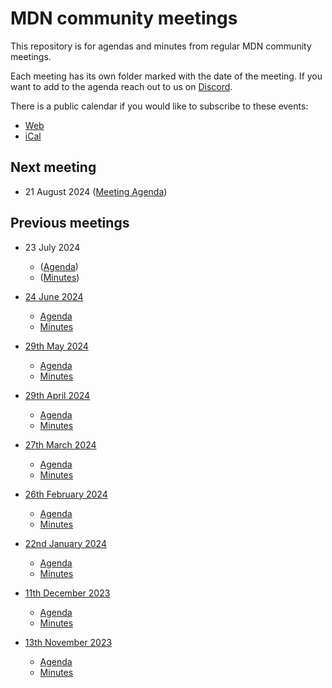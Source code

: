 # MDN community meetings

This repository is for agendas and minutes from regular MDN community meetings.

Each meeting has its own folder marked with the date of the meeting.
If you want to add to the agenda reach out to us on [Discord](https://developer.mozilla.org/discord).

There is a public calendar if you would like to subscribe to these events:

- [Web](https://calendar.google.com/calendar/embed?src=c_4656dd7c36825e2be115c0e7992191d550d16edcec37151eb6018581f654727b%40group.calendar.google.com&ctz=Europe%2FLondon)
- [iCal](https://calendar.google.com/calendar/ical/c_4656dd7c36825e2be115c0e7992191d550d16edcec37151eb6018581f654727b%40group.calendar.google.com/public/basic.ics)

## Next meeting

- 21 August 2024 ([Meeting Agenda](2024-08-21/agenda.md))

## Previous meetings

- 23 July 2024
  - ([Agenda](2024-07-23/agenda.md))
  - ([Minutes](2024-07-23/minutes.md))

- [24 June 2024]([2024-06-24)
  - [Agenda](2024-06-24/agenda.md)
  - [Minutes](2024-06-24/minutes.md)

- [29th May 2024](2024-05-29)

  - [Agenda](2024-05-29/agenda.md)
  - [Minutes](2024-05-29/minutes.md)

- [29th April 2024](2024-04-29)

  - [Agenda](2024-04-29/agenda.md)
  - [Minutes](2024-04-29/minutes.md)

- [27th March 2024](2024-03-27)

  - [Agenda](2024-03-27/agenda.md)
  - [Minutes](2024-03-27/minutes.md)

- [26th February 2024](2024-02-26)

  - [Agenda](2024-02-26/agenda.md)
  - [Minutes](2024-02-26/minutes.md)

- [22nd January 2024](2024-01-22)

  - [Agenda](2024-01-22/agenda.md)
  - [Minutes](2024-01-22/minutes.md)

- [11th December 2023](2023-12-11)

  - [Agenda](2023-12-11/agenda.md)
  - [Minutes](2023-12-11/minutes.md)

- [13th November 2023](2023-11-13)
  - [Agenda](2023-11-13/agenda.md)
  - [Minutes](2023-11-13/minutes.md)
